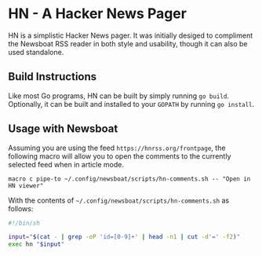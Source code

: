 HN - A Hacker News Pager
========================

HN is a simplistic Hacker News pager. It was initially desiged to compliment the Newsboat RSS reader in both style and usability, though it can also be used standalone.

Build Instructions
------------------

Like most Go programs, HN can be built by simply running `go build`. Optionally, it can be built and installed to your `GOPATH` by running `go install`.

Usage with Newsboat
-------------------

Assuming you are using the feed `https://hnrss.org/frontpage`, the following macro will allow you to open the comments to the currently selected feed when in article mode.

```
macro c pipe-to ~/.config/newsboat/scripts/hn-comments.sh -- "Open in HN viewer"
```

With the contents of `~/.config/newsboat/scripts/hn-comments.sh` as follows:

```bash
#!/bin/sh

input="$(cat - | grep -oP 'id=[0-9]+' | head -n1 | cut -d'=' -f2)"
exec hn "$input"
```

